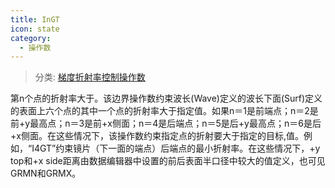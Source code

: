 ```yaml
---
title: InGT
icon: state
category:
  - 操作数
---
```


> 分类: [梯度折射率控制操作数](/hb/operands/135/894/  "Zemax 操作数 梯度折射率控制操作数")

第n个点的折射率大于。该边界操作数约束波长(Wave)定义的波长下面(Surf)定义的表面上六个点的其中一个点的折射率大于指定值。如果n＝1是前端点；n＝2是前+y最高点；n＝3是前+x侧面；n＝4是后端点；n＝5是后+y最高点；n＝6是后+x侧面。在这些情况下，该操作数约束指定点的折射要大于指定的目标,值。例如，“I4GT”约束镜片（下一面的端点）后端点的最小折射率。在这些情况下，+y top和+x side距离由数据编辑器中设置的前后表面半口径中较大的值定义，也可见GRMN和GRMX。
